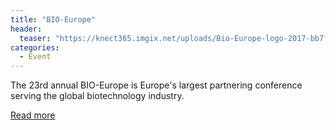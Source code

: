 ```yaml
---
title: "BIO-Europe"
header:
  teaser: "https://knect365.imgix.net/uploads/Bio-Europe-logo-2017-bb7f20f51049c533154a0e33c70f40c1.png?w=370&h=80&fit=max&or=0&compress=true"
categories:
  - Event
---
```


The 23rd annual BIO-Europe is Europe's largest partnering conference serving the global biotechnology industry. 


[Read more](https://ebdgroup.knect365.com/bioeurope/about-bio-europe)
